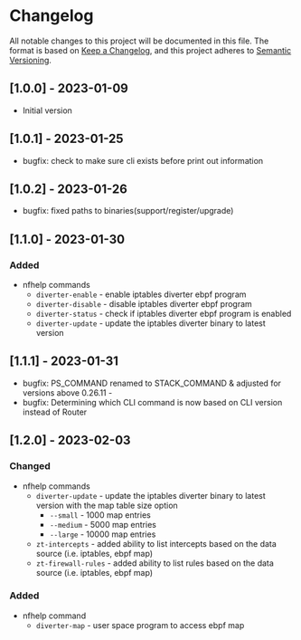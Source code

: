 # Changelog

All notable changes to this project will be documented in this file. The format is based on [Keep a Changelog](https://keepachangelog.com/en/1.0.0/), and this project adheres to [Semantic Versioning](https://semver.org/spec/v2.0.0.html).

## [1.0.0] - 2023-01-09

- Initial version

## [1.0.1] - 2023-01-25

- bugfix: check to make sure cli exists before print out information

## [1.0.2] - 2023-01-26

- bugfix: fixed paths to binaries(support/register/upgrade)

## [1.1.0] - 2023-01-30

### Added 

- nfhelp commands
    - `diverter-enable`     - enable iptables diverter ebpf program
    - `diverter-disable`    - disable iptables diverter ebpf program
    - `diverter-status`     - check if iptables diverter ebpf program is enabled
    - `diverter-update`     - update the iptables diverter binary to latest version

## [1.1.1] - 2023-01-31

- bugfix: PS_COMMAND renamed to STACK_COMMAND & adjusted for versions above 0.26.11 - 
- bugfix: Determining which CLI command is now based on CLI version instead of Router

## [1.2.0] - 2023-02-03

### Changed

- nfhelp commands
    - `diverter-update`         - update the iptables diverter binary to latest version with the map table size option
        - `--small`             - 1000 map entries
        - `--medium`            - 5000 map entries
        - `--large`             - 10000 map entries
    - `zt-intercepts`           - added ability to list intercepts based on the data source (i.e. iptables, ebpf map)
    - `zt-firewall-rules`    - added ability to list rules based on the data source (i.e. iptables, ebpf map)

### Added

- nfhelp command
    - `diverter-map`            - user space program to access ebpf map
